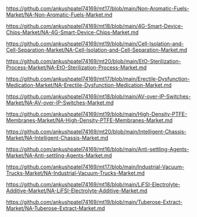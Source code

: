 <p><a href="https://github.com/ankushpatel74169/mt17/blob/main/Non-Aromatic-Fuels-Market/NA-Non-Aromatic-Fuels-Market.md">https://github.com/ankushpatel74169/mt17/blob/main/Non-Aromatic-Fuels-Market/NA-Non-Aromatic-Fuels-Market.md</a></p><p><a href="https://github.com/ankushpatel74169/mt18/blob/main/4G-Smart-Device-Chips-Market/NA-4G-Smart-Device-Chips-Market.md">https://github.com/ankushpatel74169/mt18/blob/main/4G-Smart-Device-Chips-Market/NA-4G-Smart-Device-Chips-Market.md</a></p><p><a href="https://github.com/ankushpatel74169/mt19/blob/main/Cell-Isolation-and-Cell-Separation-Market/NA-Cell-Isolation-and-Cell-Separation-Market.md">https://github.com/ankushpatel74169/mt19/blob/main/Cell-Isolation-and-Cell-Separation-Market/NA-Cell-Isolation-and-Cell-Separation-Market.md</a></p><p><a href="https://github.com/ankushpatel74169/mt20/blob/main/EtO-Sterilization-Process-Market/NA-EtO-Sterilization-Process-Market.md">https://github.com/ankushpatel74169/mt20/blob/main/EtO-Sterilization-Process-Market/NA-EtO-Sterilization-Process-Market.md</a></p><p><a href="https://github.com/ankushpatel74169/mt17/blob/main/Erectile-Dysfunction-Medication-Market/NA-Erectile-Dysfunction-Medication-Market.md">https://github.com/ankushpatel74169/mt17/blob/main/Erectile-Dysfunction-Medication-Market/NA-Erectile-Dysfunction-Medication-Market.md</a></p><p><a href="https://github.com/ankushpatel74169/mt18/blob/main/AV-over-IP-Switches-Market/NA-AV-over-IP-Switches-Market.md">https://github.com/ankushpatel74169/mt18/blob/main/AV-over-IP-Switches-Market/NA-AV-over-IP-Switches-Market.md</a></p><p><a href="https://github.com/ankushpatel74169/mt19/blob/main/High-Density-PTFE-Membranes-Market/NA-High-Density-PTFE-Membranes-Market.md">https://github.com/ankushpatel74169/mt19/blob/main/High-Density-PTFE-Membranes-Market/NA-High-Density-PTFE-Membranes-Market.md</a></p><p><a href="https://github.com/ankushpatel74169/mt20/blob/main/Intelligent-Chassis-Market/NA-Intelligent-Chassis-Market.md">https://github.com/ankushpatel74169/mt20/blob/main/Intelligent-Chassis-Market/NA-Intelligent-Chassis-Market.md</a></p><p><a href="https://github.com/ankushpatel74169/mt16/blob/main/Anti-settling-Agents-Market/NA-Anti-settling-Agents-Market.md">https://github.com/ankushpatel74169/mt16/blob/main/Anti-settling-Agents-Market/NA-Anti-settling-Agents-Market.md</a></p><p><a href="https://github.com/ankushpatel74169/mt17/blob/main/Industrial-Vacuum-Trucks-Market/NA-Industrial-Vacuum-Trucks-Market.md">https://github.com/ankushpatel74169/mt17/blob/main/Industrial-Vacuum-Trucks-Market/NA-Industrial-Vacuum-Trucks-Market.md</a></p><p><a href="https://github.com/ankushpatel74169/mt18/blob/main/LiFSI-Electrolyte-Additive-Market/NA-LiFSI-Electrolyte-Additive-Market.md">https://github.com/ankushpatel74169/mt18/blob/main/LiFSI-Electrolyte-Additive-Market/NA-LiFSI-Electrolyte-Additive-Market.md</a></p><p><a href="https://github.com/ankushpatel74169/mt19/blob/main/Tuberose-Extract-Market/NA-Tuberose-Extract-Market.md">https://github.com/ankushpatel74169/mt19/blob/main/Tuberose-Extract-Market/NA-Tuberose-Extract-Market.md</a></p>
